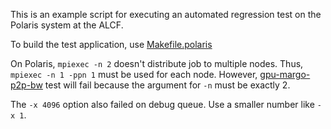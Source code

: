 This is an example script for executing an automated regression test on the 
Polaris system at the ALCF.

To build the test application, use [Makefile.polaris](../../Makefile.polaris)

On Polaris, `mpiexec -n 2` doesn't distribute job to multiple nodes.
Thus, `mpiexec -n 1 -ppn 1` must be used for each node.
However, [gpu-margo-p2p-bw](https://github.com/HDFGroup/mochi-tests/blob/main/perf-regression/gpu-margo-p2p-bw.cu) test will fail
because the argument for `-n` must be exactly 2.

The `-x 4096` option also failed on debug queue.
Use a smaller number like `-x 1`.
